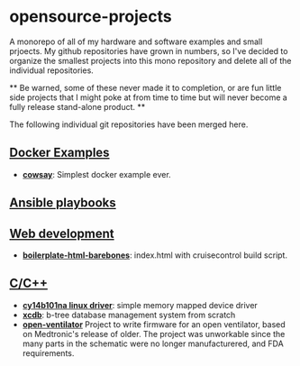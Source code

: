 # opensource-projects
A monorepo of all of my hardware and software examples and small prjoects. 
My github repositories have grown in numbers, so I've decided to organize
the smallest projects into this mono repository and delete all of the 
individual repositories.

** Be warned, some of these never made it to completion, or are fun little
side projects that I might poke at from time to time but will never become
a fully release stand-alone product. **

The following individual git repositories have been merged here.

## [Docker Examples](docker-examples/README.md) 

+ **[cowsay](docker-examples/cowsay/)**: Simplest docker example ever.

## [Ansible playbooks](ansible/README.md)

## [Web development](web-development/README.md)

+ **[boilerplate-html-barebones](web-development/boilerplate-html-barebones/)**: index.html with cruisecontrol build script.

## [C/C++](cpp/README.md)

+ **[cy14b101na linux driver](cpp/lnx-drv-cy14b101na/)**: simple memory mapped device driver
+ **[xcdb](cpp/xcdb/)**: b-tree database management system from scratch
+ **[open-ventilator](cpp/open-ventilator/)** Project to write firmware for an open ventilator, based on Medtronic's release of older.  The project was unworkable since the 
many parts in the schematic were no longer manufacturered, and FDA requirements. 

